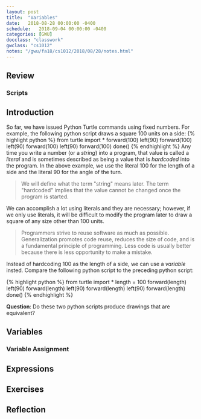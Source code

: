 ```yaml
---
layout: post
title:  "Variables"
date:   2018-08-28 00:00:00 -0400
schedule:   2018-09-04 00:00:00 -0400
categories: [GWU]
docclass: "classwork"
gwclass: "cs1012"
notes: "/gwu/fa18/cs1012/2018/08/28/notes.html"
---
```

<head>
  <link href="/css/syntax.css" rel="stylesheet">
</head>

## Review

### Scripts

## Introduction
So far, we have issued Python Turtle commands using fixed numbers.  For example, the following python script draws a square 100 units on a side:
{% highlight python %}
from turtle import *
forward(100)
left(90)
forward(100)
left(90)
forward(100)
left(90)
forward(100)
done()
{% endhighlight %}
Any time you write a number (or a _string_) into a program, that value is called a _literal_ and is sometimes described as being a value that is _hardcoded_ into the program.  In the above example, we use the literal 100 for the length of a side and the literal 90 for the angle of the turn.
> We will define what the term "string" means later.  The term "hardcoded" implies that the value cannot be changed once the program is started.

We can accomplish a lot using literals and they are necessary; however, if we only use literals, it will be difficult to modify the program later to draw a square of any size other than 100 units.  

> Programmers strive to reuse software as much as possible.  Generalization promotes code reuse, reduces the size of code, and is a fundamental principle of programming. Less code is usually better because there is less opportunity to make a mistake.

Instead of hardcoding 100 as the length of a side, we can use a _variable_ insted.  Compare the following python script to the preceding python script:

{% highlight python %}
from turtle import *
length = 100
forward(length)
left(90)
forward(length)
left(90)
forward(length)
left(90)
forward(length)
done()
{% endhighlight %}

**Question**: Do these two python scripts produce drawings that are equivalent?

## Variables

### Variable Assignment

## Expressions

## Exercises

## Reflection
